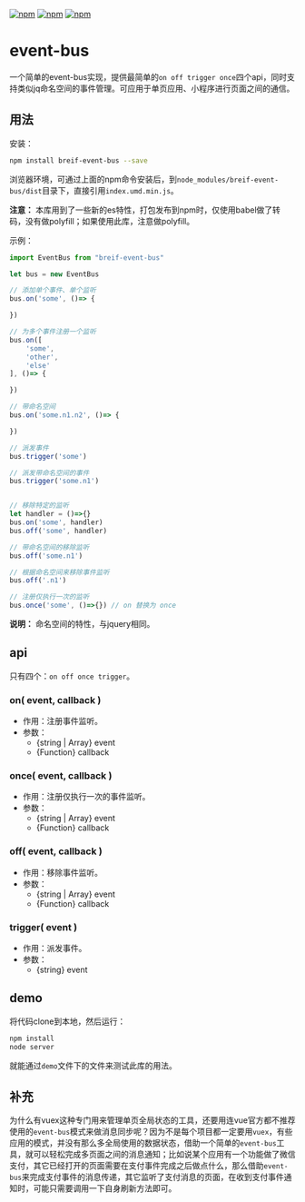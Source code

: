 [![npm](https://img.shields.io/npm/dm/breif-event-bus.svg)](https://www.npmjs.com/package/breif-event-bus)
[![npm](https://img.shields.io/npm/v/breif-event-bus.svg)](https://www.npmjs.com/package/breif-event-bus)
[![npm](https://img.shields.io/npm/l/breif-event-bus.svg)](https://www.npmjs.com/package/breif-event-bus)

# event-bus

一个简单的event-bus实现，提供最简单的`on off trigger once`四个api，同时支持类似jq命名空间的事件管理。可应用于单页应用、小程序进行页面之间的通信。

## 用法
安装：
```bash
npm install breif-event-bus --save
```
浏览器环境，可通过上面的npm命令安装后，到`node_modules/breif-event-bus/dist`目录下，直接引用`index.umd.min.js`。

**注意：** 本库用到了一些新的es特性，打包发布到npm时，仅使用babel做了转码，没有做polyfill；如果使用此库，注意做polyfill。

示例：
```js
import EventBus from "breif-event-bus"

let bus = new EventBus 

// 添加单个事件、单个监听
bus.on('some', ()=> {

})

// 为多个事件注册一个监听
bus.on([
    'some',
    'other',
    'else'
], ()=> {

})

// 带命名空间
bus.on('some.n1.n2', ()=> {

})

// 派发事件
bus.trigger('some')

// 派发带命名空间的事件
bus.trigger('some.n1')


// 移除特定的监听
let handler = ()=>{}
bus.on('some', handler)
bus.off('some', handler)

// 带命名空间的移除监听
bus.off('some.n1')

// 根据命名空间来移除事件监听
bus.off('.n1') 

// 注册仅执行一次的监听
bus.once('some', ()=>{}) // on 替换为 once

```
**说明：** 命名空间的特性，与jquery相同。

## api
只有四个：`on off once trigger`。

### on( event, callback )
- 作用：注册事件监听。
- 参数：
    - {string | Array<string>} event
    - {Function} callback

### once( event, callback )
- 作用：注册仅执行一次的事件监听。
- 参数：
    - {string | Array<string>} event
    - {Function} callback

### off( event, callback )
- 作用：移除事件监听。
- 参数：
    - {string | Array<string>} event
    - {Function} callback

### trigger( event )
- 作用：派发事件。
- 参数：
    - {string} event

## demo
将代码clone到本地，然后运行：
```bash
npm install
node server
```
就能通过`demo`文件下的文件来测试此库的用法。

## 补充
为什么有vuex这种专门用来管理单页全局状态的工具，还要用连vue官方都不推荐使用的`event-bus`模式来做消息同步呢？因为不是每个项目都一定要用`vuex`，有些应用的模式，并没有那么多全局使用的数据状态，借助一个简单的`event-bus`工具，就可以轻松完成多页面之间的消息通知；比如说某个应用有一个功能做了微信支付，其它已经打开的页面需要在支付事件完成之后做点什么，那么借助`event-bus`来完成支付事件的消息传递，其它监听了支付消息的页面，在收到支付事件通知时，可能只需要调用一下自身刷新方法即可。